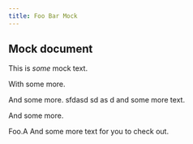 ```yaml
---
title: Foo Bar Mock
---
```

## Mock document

This is *some* mock text.

With some more.

And some more. sfdasd sd as d and some more text.

And some more.

Foo.A And some more text for you to check out.
